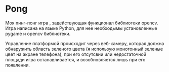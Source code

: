 # Pong
Моя пинг-понг игра , задействующая функционал библиотеки opencv. Игра написана на языке Python, для нее необходымы установленные pygame и opencv библиотеки.

Управление платформой происходит через веб-камеру, которая должна обнаружить область зеленого цвета (я использую монотонный зеленые цвет на экране телефона), при его отсутсвии или недостаточной площади игра останавливается, и возобновляется лишь при его появлении.